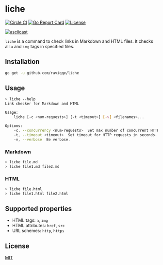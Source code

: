# liche

[![Circle CI](https://img.shields.io/circleci/project/github/raviqqe/liche.svg?style=flat-square)](https://circleci.com/gh/raviqqe/liche)
[![Go Report Card](https://goreportcard.com/badge/github.com/raviqqe/liche?style=flat-square)](https://goreportcard.com/report/github.com/raviqqe/liche)
[![License](https://img.shields.io/github/license/raviqqe/liche.svg?style=flat-square)](LICENSE)

[![asciicast](https://asciinema.org/a/148134.png)](https://asciinema.org/a/148134)

`liche` is a command to check links in Markdown and HTML files.
It checks all `a` and `img` tags in specified files.

## Installation

```sh
go get -u github.com/raviqqe/liche
```

## Usage

```sh
> liche --help
Link checker for Markdown and HTML

Usage:
	liche [-c <num-requests>] [-t <timeout>] [-v] <filenames>...

Options:
	-c, --concurrency <num-requests>  Set max number of concurrent HTTP requests. [default: 32]
	-t, --timeout <timeout>  Set timeout for HTTP requests in seconds. Disabled by default.
	-v, --verbose  Be verbose.
```

### Markdown

```sh
> liche file.md
> liche file1.md file2.md
```

### HTML

```sh
> liche file.html
> liche file1.html file2.html
```

## Supported properties

- HTML tags: `a`, `img`
- HTML attributes: `href`, `src`
- URL schemes: `http`, `https`

## License

[MIT](LICENSE)
